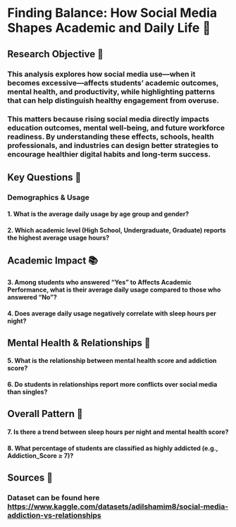 # Finding Balance: How Social Media Shapes Academic and Daily Life 📲

## Research Objective 🔎
###  This analysis explores how social media use—when it becomes excessive—affects students’ academic outcomes, mental health, and productivity, while highlighting patterns that can help distinguish healthy engagement from overuse.
### This matters because rising social media directly impacts education outcomes, mental well-being, and future workforce readiness. By understanding these effects, schools, health professionals, and industries can design better strategies to encourage healthier digital habits and long-term success.

## Key Questions 🔑
###  Demographics & Usage
#### 1. What is the average daily usage by age group and gender?
#### 2. Which academic level (High School, Undergraduate, Graduate) reports the highest average usage hours?

## Academic Impact 📚
#### 3. Among students who answered “Yes” to Affects Academic Performance, what is their average daily usage compared to those who answered “No”?
#### 4. Does average daily usage negatively correlate with sleep hours per night?


## Mental Health & Relationships 🧠
#### 5. What is the relationship between mental health score and addiction score?
#### 6. Do students in relationships report more conflicts over social media than singles?

## Overall Pattern 🧩
#### 7. Is there a trend between sleep hours per night and mental health score?
#### 8. What percentage of students are classified as highly addicted (e.g., Addiction_Score ≥ 7)?

## Sources 🔌
### Dataset can be found here https://www.kaggle.com/datasets/adilshamim8/social-media-addiction-vs-relationships

